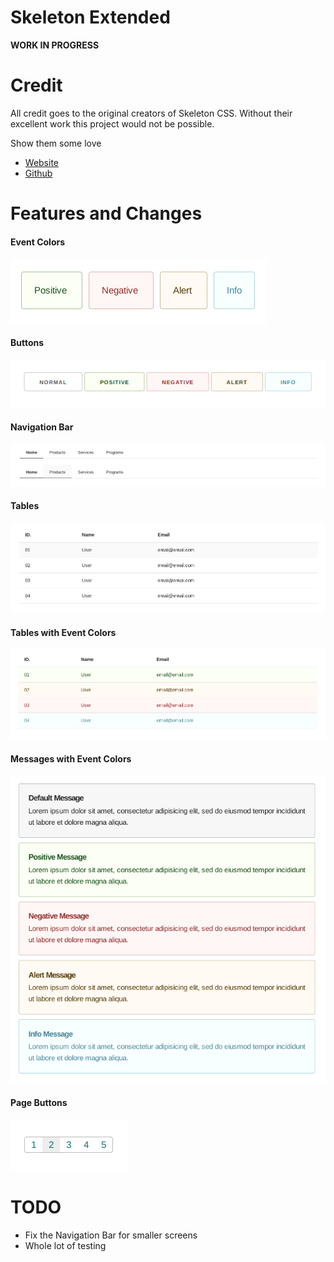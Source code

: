 # Skeleton Extended
__WORK IN PROGRESS__

# Credit
All credit goes to the original creators of Skeleton CSS. Without their excellent work this project would not be possible.

Show them some love 
* [Website](http://getskeleton.com/)
* [Github](https://github.com/dhg/Skeleton/)

# Features and Changes
#### Event Colors
![Event Colors](screenshots/02_event_colors.png)

#### Buttons
![Button Event Colors](screenshots/00_button_event_colors.png)

#### Navigation Bar
![Navigation Bar](screenshots/01_navbar.png)

#### Tables
![Tables](screenshots/03_table.png)

#### Tables with Event Colors
![Tables with Event Colors](screenshots/04_table_event_colors.png)

#### Messages with Event Colors
![Messages](screenshots/05_messages.png)

#### Page Buttons
![Page Buttons](screenshots/06_pages.png)

# TODO
* Fix the Navigation Bar for smaller screens
* Whole lot of testing
